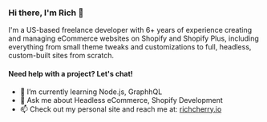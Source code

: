 ### Hi there, I'm Rich 👋

I'm a US-based freelance developer with 6+ years of experience creating and managing eCommerce websites on Shopify and Shopify Plus, including everything from small theme tweaks and customizations to full, headless, custom-built sites from scratch.

#### Need help with a project? Let's chat!

- 🌱 I’m currently learning Node.js, GraphhQL
- 💬 Ask me about Headless eCommerce, Shopify Development
- 📫 Check out my personal site and reach me at: [richcherry.io](https://richcherry.io "Freelance Shopify Developer")

<!--
**rich-cherry/rich-cherry** is a ✨ _special_ ✨ repository because its `README.md` (this file) appears on your GitHub profile.

Here are some ideas to get you started:

- 🔭 I’m currently working on ...
- 👯 I’m looking to collaborate on ...
- 🤔 I’m looking for help with ...

- 😄 Pronouns: ...
- ⚡ Fun fact: ...
-->
